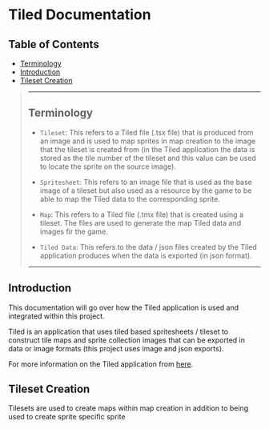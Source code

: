 # Tiled Documentation

## Table of Contents

- [Terminology](#terminology)
- [Introduction](#introduction)
- [Tileset Creation](#tileset-creation)

>---
>
>## Terminology
>
>- `Tileset`: This refers to a Tiled file (.tsx file) that is produced from an image and is used to map sprites in map creation to the image that the tileset is created from
(in the Tiled application the data is stored as the tile number of the tileset and this value can be used to locate the sprite on the source image).
>
>- `Spritesheet`: This refers to an image file that is used as the base image of a tileset but also used as a resource by the game to be able to map the Tiled data to the corresponding sprite.
>
>- `Map`: This refers to a Tiled file (.tmx file) that is created using a tileset. The files are used to generate the map Tiled data and images fir the game.
>
>- `Tiled Data`: This refers to the data / json files created by the Tiled application produces when the data is exported (in json format).
>
>---




## Introduction

This documentation will go over how the Tiled application is used and integrated within this project.

Tiled is an application that uses tiled based spritesheets / tileset to construct tile maps and sprite collection images that can be exported in data or image formats (this project uses image and json exports).

For more information on the Tiled application from [here](https://www.mapeditor.org/).

## Tileset Creation

Tilesets are used to create maps within map creation in addition to being used to create sprite specific sprite